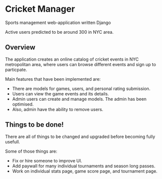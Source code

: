 <h1>Cricket Manager</h1>
<p>Sports management web-application written Django</p>
<p>Active users predicted to be around 300 in NYC area.</p>

<h2>Overview</h2>
<p>The application creates an online catalog of cricket events in NYC metropolitan area, where users can browse different events and sign up to particpate.</p>
<p>Main features that have been implemented are:</p>
<ul>
  <li>There are models for games, users, and personal rating submission.</li>
  <li>Users can view the game events and its details.</li>
  <li>Admin users can create and manage models. The admin has been optimised.</li>
  <li>Also, admin have the ability to remove users.</li>
</ul>

<h2>Things to be done!</h2>
<p>There are all of things to be changed and upgraded before becoming fully usefull.</p>
<p>Some of those things are:</p>
<ul>
  <li>Fix or hire someone to improve UI.</li>
  <li>Add paywall for many individual tournaments and season long passes.</li>
  <li>Work on individual stats page, game score page, and tournament page.</li>
</ul>

